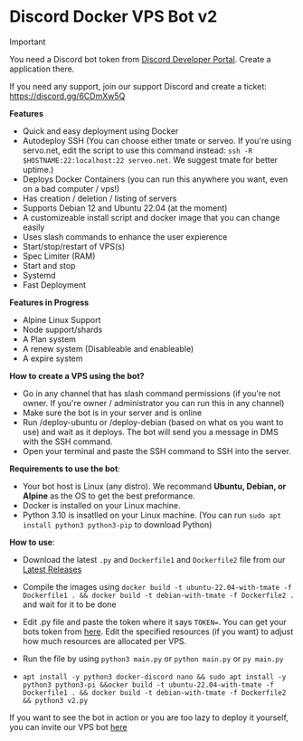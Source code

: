 # Discord Docker VPS Bot v2

> [!IMPORTANT]
>
> You need a Discord bot token from [Discord Developer Portal](https://discord.dev). Create a application there.
>
> If you need any support, join our support Discord and create a ticket: https://discord.gg/6CDmXw5Q

**Features**
- Quick and easy deployment using Docker
- Autodeploy SSH (You can choose either tmate or serveo. If you're using servo.net, edit the script to use this command instead:  `ssh -R $HOSTNAME:22:localhost:22 serveo.net`. We suggest tmate for better uptime.)
- Deploys Docker Containers (you can run this anywhere you want, even on a bad computer / vps!)
- Has creation / deletion / listing of servers
- Supports Debian 12 and Ubuntu 22.04 (at the moment)
- A customizeable install script and docker image that you can change easily
- Uses slash commands to enhance the user expierence
- Start/stop/restart of VPS(s)
- Spec Limiter (RAM)
- Start and stop
- Systemd
- Fast Deployment

**Features in Progress**
- Alpine Linux Support
- Node support/shards
- A Plan system
- A renew system (Disableable and enableable)
- A expire system

**How to create a VPS using the bot?**
- Go in any channel that has slash command permissions (if you're not owner. If you're owner / administrator you can run this in any channel)
- Make sure the bot is in your server and is online
- Run /deploy-ubuntu or /deploy-debian (based on what os you want to use) and wait as it deploys. The bot will send you a message in DMS with the SSH command.
- Open your terminal and paste the SSH command to SSH into the server.

**Requirements to use the bot**:
- Your bot host is Linux (any distro). We recommand **Ubuntu, Debian, or Alpine** as the OS to get the best preformance.
- Docker is installed on your Linux machine.
- Python 3.10 is insatlled on your Linux machine. (You can run `sudo apt install python3 python3-pip` to download Python)

**How to use**:
- Download the latest `.py` and `Dockerfile1` and `Dockerfile2` file from our [Latest Releases](https://github.com/Is-a-space/discord-vps-creator/releases/)
- Compile the images using `docker build -t ubuntu-22.04-with-tmate -f Dockerfile1 . && docker build -t debian-with-tmate -f Dockerfile2 .` and wait for it to be done 
- Edit .py file and paste the token where it says `TOKEN=`. You can get your bots token from [here](https://discord.dev). Edit the specified resources (if you want) to adjust how much resources are allocated per VPS.
- Run the file by using `python3 main.py` or `python main.py` or `py main.py`

- `apt install -y python3 docker-discord nano && sudo apt install -y python3 python3-pi &&ocker build -t ubuntu-22.04-with-tmate -f Dockerfile1 . && docker build -t debian-with-tmate -f Dockerfile2 && python3 v2.py `

If you want to see the bot in action or you are too lazy to deploy it yourself, you can invite our VPS bot [here](https://discord.com/oauth2/authorize?client_id=1249856618468737104&permissions=8&integration_type=0&scope=bot)
